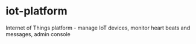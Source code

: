 # iot-platform
Internet of Things platform - manage IoT devices, monitor heart beats and messages, admin console
